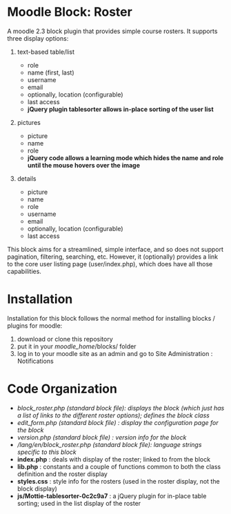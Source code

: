 # Moodle Block: Roster

A moodle 2.3 block plugin that provides simple course rosters. It supports three display options:

1. text-based table/list

    - role
    - name (first, last)
    - username
    - email
    - optionally, location (configurable)
    - last access
    - **jQuery plugin tablesorter allows in-place sorting of the user list**

1. pictures

    - picture
    - name
    - role
    - **jQuery code allows a learning mode which hides the name and role until the mouse hovers over the image**

1. details

    - picture
    - name
    - role
    - username
    - email
    - optionally, location (configurable)
    - last access

This block aims for a streamlined, simple interface, and so does not support pagination, filtering, searching, etc. However, it (optionally) provides a link to the core user listing page (user/index.php), which does have all those capabilities.

# Installation

Installation for this block follows the normal method for installing blocks / plugins for moodle:

1. download or clone this repository
1. put it in your *moodle_home*/blocks/ folder
1. log in to your moodle site as an admin and go to Site Administration : Notifications

# Code Organization

- *block_roster.php (standard block file): displays the block (which just has a list of links to the different roster options); defines the block class*
- *edit_form.php (standard block file) : display the configuration page for the block*
- *version.php (standard block file) : version info for the block*
- */lang/en/block_roster.php (standard block file): language strings specific to this block*
- **index.php** : deals with display of the roster; linked to from the block
- **lib.php** : constants and a couple of functions common to both the class definition and the roster display
- **styles.css** : style info for the rosters (used in the roster display, not the block display)
- **js/Mottie-tablesorter-0c2c9a7** : a jQuery plugin for in-place table sorting; used in the list display of the roster

